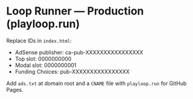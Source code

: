 # Loop Runner — Production (playloop.run)
Replace IDs in `index.html`:
- AdSense publisher: ca-pub-XXXXXXXXXXXXXXXX
- Top slot: 0000000000
- Modal slot: 0000000001
- Funding Choices: pub-XXXXXXXXXXXXXXXX

Add `ads.txt` at domain root and a `CNAME` file with `playloop.run` for GitHub Pages.
